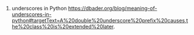 1. underscores in Python
https://dbader.org/blog/meaning-of-underscores-in-python#targetText=A%20double%20underscore%20prefix%20causes,the%20class%20is%20extended%20later.

